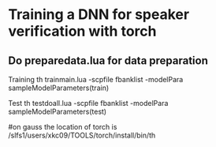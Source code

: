 # Training a DNN for speaker verification with torch
## Do preparedata.lua for data preparation
Training
th trainmain.lua -scpfile fbanklist -modelPara sampleModelParameters(train)

Test
th testdoall.lua  -scpfile fbanklist -modelPara sampleModelParameters(test)

#on gauss the location of torch is /slfs1/users/xkc09/TOOLS/torch/install/bin/th

